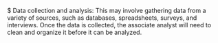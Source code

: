 $ Data collection and analysis: This may involve gathering data from a variety of sources, such as databases, spreadsheets, surveys, and interviews. Once the data is collected, the associate analyst will need to clean and organize it before it can be analyzed.
